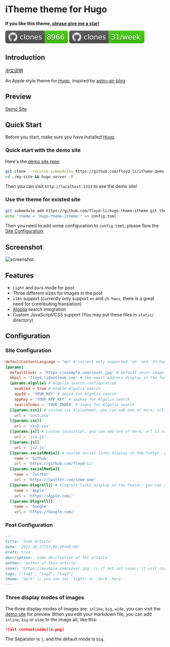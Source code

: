 # iTheme theme for Hugo

**If you like this theme, [please give me a star!](https://github.com/floyd-li/hugo-theme-itheme)**

![clones](https://raw.githubusercontent.com/floyd-li/traffic-to-badge/traffic/traffic-hugo-theme-itheme/clones.svg)
![clones per week](https://raw.githubusercontent.com/floyd-li/traffic-to-badge/traffic/traffic-hugo-theme-itheme/clones_per_week.svg)

## Introduction

[中文说明](https://github.com/floyd-li/hugo-theme-itheme/blob/master/README_CN.md)

An Apple style theme for [Hugo](https://gohugo.io/), inspired by [astro-air-blog](https://github.com/austin2035/astro-air-blog)

## Preview

[Demo Site](https://hugo-theme-itheme.netlify.app)

## Quick Start

Before you start, make sure you have installed [Hugo](https://gohugo.io/).

### Quick start with the demo site

Here's the [demo site repo](https://github.com/floyd-li/itheme-demo-site)

```bash
git clone --recurse-submodules https://github.com/floyd-li/itheme-demo-site.git my-site
cd ./my-site && hugo server -D
```

Then you can visit `http://localhost:1313` to see the demo site!

### Use the theme for existed site

```bash
git submodule add https://github.com/floyd-li/hugo-theme-itheme.git themes/hugo-theme-itheme
echo "theme = 'hugo-theme-itheme'" >> config.toml
```

Then you need to add some configuration to `config.toml`, please flow the [Site Configuration](#site-configuration).

## Screenshot

![screenshot](https://raw.githubusercontent.com/floyd-li/hugo-theme-itheme/master/images/screenshot.png)

## Features

- `Light` and `Dark` mode for post
- Three different sizes for images in the post
- `i18n` support (currently only support `en` and `zh-hans`, there is a great need for contributing translation)
- [Algolia](https://www.algolia.com/) search integration
- Custom JavaScript/CSS support (You may put these files in `static/` directory)

## Configuration

### Site Configuration

```toml
defaultContentLanguage = "en" # current only supported 'en' and 'zh-hans', see the 'i18n' folder
[params]
  defaultCover = 'https://example.com/cover.jpg' # default cover image for post not setting cover
  email = 'floyd.li@outlook.com' # the email address display in the footer
  [params.algolia] # Algolia search configuration
    enabled = true # enable Algolia search
    appId = 'YOUR_KEY' # appid for Algolia search
    appKey = 'YOUR_APP_KEY' # appkey for Algolia search
    searchIndex = 'YOUR_INDEX' # index for Algolia search
  [[params.css]] # custom css stylesheet, you can add one or more, url is relative in 'static' folder
    url = 'css1.css'
  [[params.css]]
    url = 'css2.css'
  [[params.js]] # custom javascript, you can add one or more, url is relative in 'static' folder
    url = 'js1.js'
  [[params.js]]
    url = 'js2.js'
  [[params.socialMedia]] # custom social links display in the footer, you can add one or more
    name = 'Github'
    url = 'https://github.com/floyd-li'
  [[params.socialMedia]]
    name = 'Twitter'
    url = 'https://twitter.com/some-one'
  [[params.blogroll]] # blogroll links display in the footer, you can add one or more
    name = 'Apple'
    url = 'https://Apple.com/'
  [[params.blogroll]]
    name = 'Google'
    url = 'https://Google.com/'
```

### Post Configuration

```markdown
---
title: 'Some Article'
date: '2022-10-27T13:06:38+08:00'
draft: true
description: 'some description of the article'
author: 'author of this article'
cover: 'https://example.com/cover.jpg' // if not set cover, it will use the 'defaultCover' in site configuration
tags: ["tag1", "tag2", "tag3"]
theme: "dark" // you can set 'light' or 'dark' here
---
```

### Three display modes of images

The three display modes of images are: `inline`, `big`, `wide`, you can visit the [demo site](https://hugo-theme-itheme.netlify.app/posts/mark-down-syntax/#Image) for preview
When you edit your markdown file, you can add `inline`, `big` or `wide` to the image alt, like this:

```markdown
![alt content|wide](a.png)
```

The Separator is `|`, and the default mode is `big`.
